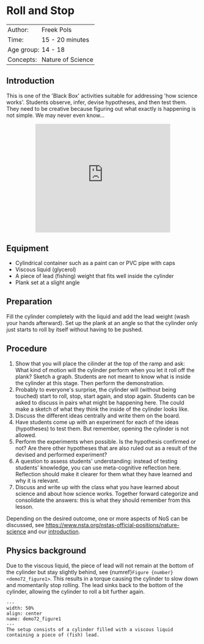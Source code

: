 # Roll and Stop

<table style="width: 100%; border-collapse: collapse; border: none;">
    <tr style="background-color: var(--background-color);">  
        <td style="text-align: left; padding: 3px; border: none; color: var(--text-color)">Author:</td>
        <td style="text-align: left; padding: 3px; border: none; color: var(--text-color)">Freek Pols</td>
    </tr>
    <tr style="background-color: var(--background-color);"> 
        <td style="text-align: left; padding: 3px; border: none; color: var(--text-color)">Time:</td>
        <td style="text-align: left; padding: 3px; border: none; color: var(--text-color)">15 - 20 minutes</td>
    </tr>
    <tr style="background-color: var(--background-color);"> 
        <td style="text-align: left; padding: 3px; border: none; color: var(--text-color)">Age group:</td>
        <td style="text-align: left; padding: 3px; border: none; color: var(--text-color)">14 - 18</td>
    </tr>
    <tr style="background-color: var(--background-color);"> 
        <td style="text-align: left; padding: 3px; border: none; color: var(--text-color)">Concepts:</td>
        <td style="text-align: left; padding: 3px; border: none; color: var(--text-color)">Nature of Science</td>
    </tr>
</table>

## Introduction
This is one of the 'Black Box' activities suitable for addressing 'how science works'. Students observe, infer, devise hypotheses, and then test them. They need to be creative because figuring out what exactly is happening is not simple. We may never even know...

<div style="display: flex; justify-content: center;">
    <div style="position: relative; width: 70%; height: 0; padding-bottom: 56.25%;">
        <iframe
            src="https://www.youtube.com/embed/FdRjyaKaSmk?si=R5mOFoA1z9g90Aet"
            style="position: absolute; top: 0; left: 0; width: 100%; height: 100%;"
            frameborder="0"
            allow="accelerometer; autoplay; clipboard-write; encrypted-media; gyroscope; picture-in-picture"
            allowfullscreen
        ></iframe>
    </div>
</div>

## Equipment
* Cylindrical container such as a paint can or PVC pipe with caps
* Viscous liquid (glycerol)
* A piece of lead (fishing) weight that fits well inside the cylinder
* Plank set at a slight angle

## Preparation
Fill the cylinder completely with the liquid and add the lead weight (wash your hands afterward). Set up the plank at an angle so that the cylinder only just starts to roll by itself without having to be pushed.

## Procedure
1. Show that you will place the cilinder at the top of the ramp and ask: What kind of motion will the cylinder perform when you let it roll off the plank? Sketch a graph. Students are not meant to know what is inside the cylinder at this stage. Then perform the demonstration.
2. Probably to everyone's surprise, the cylinder will (without being touched) start to roll, stop, start again, and stop again. Students can be asked to discuss in pairs what might be happening here. The could make a sketch of what they think the inside of the cylinder looks like.
3. Discuss the different ideas centrally and write them on the board.
4. Have students come up with an experiment for each of the ideas (hypotheses) to test them. But remember, opening the cylinder is not allowed.
5. Perform the experiments when possible. Is the hypothesis confirmed or not? Are there other hypotheses that are also ruled out as a result of the devised and performed experiment?
6. A question to assess students' understanding: instead of testing students' knowledge, you can use meta-cognitive reflection here. Reflection should make it clearer for them what they have learned and why it is relevant.
7. Discuss and write up with the class what you have learned about science and about how science works. Together forward categorize and consolidate the answers: this is what they should remember from this lesson.


Depending on the desired outcome, one or more aspects of NoS can be discussed, see <a href="https://www.nsta.org/nstas-official-positions/nature-science" target="_blank">https://www.nsta.org/nstas-official-positions/nature-science</a> and our [introduction](../../Pedagogy/Nos.md).

## Physics background
Due to the viscous liquid, the piece of lead will not remain at the bottom of the cylinder but stay slightly behind, see {numref}`Figure {number} <demo72_figure1>`. This results in a torque causing the cylinder to slow down and momentarily stop rolling. The lead sinks back to the bottom of the cylinder, allowing the cylinder to roll a bit further again.

```{figure} demo72_figure1.jpg
---
width: 50%
align: center
name: demo72_figure1
---
The setup consists of a cylinder filled with a viscous liquid containing a piece of (fish) lead.
```
